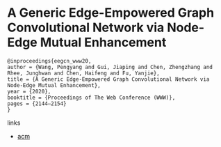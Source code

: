 # A Generic Edge-Empowered Graph Convolutional Network via Node-Edge Mutual Enhancement

```
@inproceedings{eegcn_www20,
author = {Wang, Pengyang and Gui, Jiaping and Chen, Zhengzhang and Rhee, Junghwan and Chen, Haifeng and Fu, Yanjie},
title = {A Generic Edge-Empowered Graph Convolutional Network via Node-Edge Mutual Enhancement},
year = {2020},
booktitle = {Proceedings of The Web Conference (WWW)},
pages = {2144–2154}
}
```

links
- [acm](https://dl.acm.org/doi/abs/10.1145/3366423.3380280)
